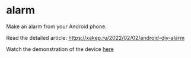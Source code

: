 # alarm

Make an alarm from your Android phone.

Read the detailed article: https://xakep.ru/2022/02/02/android-diy-alarm

Watch the demonstration of the device [here](https://youtu.be/uGTCpmnd4v4)
